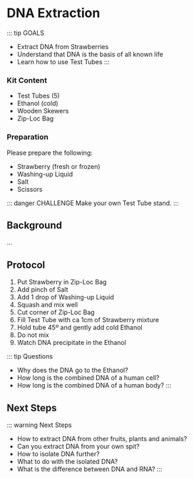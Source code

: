 # DNA Extraction

::: tip GOALS
- Extract DNA from Strawberries
- Understand that DNA is the basis of all known life
- Learn how to use Test Tubes
:::

### Kit Content

- Test Tubes (5)
- Ethanol (cold)
- Wooden Skewers
- Zip-Loc Bag

### Preparation

Please prepare the following:

- Strawberry (fresh or frozen)
- Washing-up Liquid
- Salt
- Scissors

::: danger CHALLENGE
Make your own Test Tube stand.
:::
## Background
...

## Protocol

1. Put Strawberry in Zip-Loc Bag
2. Add pinch of Salt
3. Add 1 drop of Washing-up Liquid
4. Squash and mix well
5. Cut corner of Zip-Loc Bag
6. Fill Test Tube with ca 1cm of Strawberry mixture
7. Hold tube 45º and gently add cold Ethanol
8. Do not mix
9. Watch DNA precipitate in the Ethanol

::: tip Questions
- Why does the DNA go to the Ethanol?
- How long is the combined DNA of a human cell?
- How long is the combined DNA of a human body?
:::
## Next Steps

::: warning Next Steps
- How to extract DNA from other fruits, plants and animals?
- Can you extract DNA from your own spit?
- How to isolate DNA further?
- What to do with the isolated DNA?
- What is the difference between DNA and RNA?
:::
